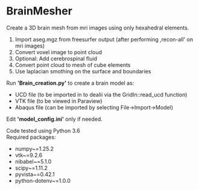 # BrainMesher

Create a 3D brain mesh from mri images using only hexahedral elements.

1. Import aseg.mgz from freesurfer output (after performing ,recon-all' on mri images)
2. Convert voxel image to point cloud
3. Optional: Add cerebrospinal fluid
4. Convert point cloud to mesh of cube elements
5. Use laplacian smothing on the surface and boundaries

Run **'Brain_creation.py'** to create a brain model as:
* UCD file (to be imported in to dealii via the  GridIn::read_ucd function)
* VTK file (to be viewed in Paraview)
* Abaqus file (can be imported by selecting File->Import->Model)

Edit **'model_config.ini'** only if needed.

Code tested using Python 3.6  
Required packages:
- numpy~=1.25.2
- vtk~=9.2.6
- nibabel~=5.1.0
- scipy~=1.11.2
- pyvista~=0.42.1
- python-dotenv~=1.0.0


